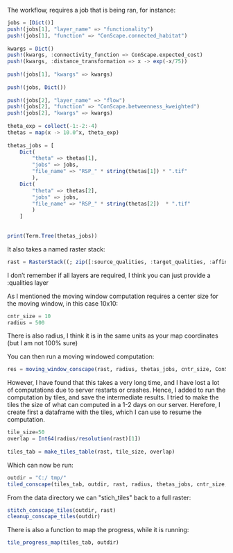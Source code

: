 
The workflow, requires a job that is being ran, for instance:
 
```julia
jobs = [Dict()]
push!(jobs[1], "layer_name" => "functionality")
push!(jobs[1], "function" => "ConScape.connected_habitat")
 
kwargs = Dict()
push!(kwargs, :connectivity_function => ConScape.expected_cost)
push!(kwargs, :distance_transformation => x -> exp(-x/75))
 
push!(jobs[1], "kwargs" => kwargs)
 
push!(jobs, Dict())
 
push!(jobs[2], "layer_name" => "flow")
push!(jobs[2], "function" => "ConScape.betweenness_kweighted")
push!(jobs[2], "kwargs" => kwargs)
 
theta_exp = collect(-1:-2:-4)
thetas = map(x -> 10.0^x, theta_exp)
 
thetas_jobs = [
    Dict(
        "theta" => thetas[1],
        "jobs" => jobs,
        "file_name" => "RSP_" * string(thetas[1]) * ".tif"
        ),
    Dict(
        "theta" => thetas[2],
        "jobs" => jobs,
        "file_name" => "RSP_" * string(thetas[2])  * ".tif"
        )
    ]
 
 
print(Term.Tree(thetas_jobs))
```
 
It also takes a named raster stack:
 
```julia
rast = RasterStack((; zip([:source_qualities, :target_qualities, :affinities], [rast, rast, rast])...))
```
I don’t remember if all layers are required, I think you can just provide a :qualities layer
 
As I mentioned the moving window computation requires a center size for the moving window, in this case 10x10:

```julia
cntr_size = 10
radius = 500
```
 
There is also radius, I think it is in the same units as your map coordinates (but I am not 100% sure)
 
You can then run a moving windowed computation:
 
```julia
res = moving_window_conscape(rast, radius, thetas_jobs, cntr_size, ConScape.MinusLog());
```
 
However, I have found that this takes a very long time, and I have lost a lot of computations due to server restarts or crashes.
Hence, I added to run the computation by tiles, and save the intermediate results. I tried to make the tiles the size of what can computed in a 1-2 days on our server.
Herefore, I create first a dataframe with the tiles, which I can use to resume the computation.
 
```julia
tile_size=50
overlap = Int64(radius/resolution(rast)[1])
 
tiles_tab = make_tiles_table(rast, tile_size, overlap)
```
 
Which can now be run:
```julia
outdir = "C:/ tmp/"
tiled_conscape(tiles_tab, outdir, rast, radius, thetas_jobs, cntr_size, ConScape.MinusLog())
```
 
From the data directory we can "stich_tiles" back to a full raster:
```julia
stitch_conscape_tiles(outdir, rast)
cleanup_conscape_tiles(outdir)
```
 
There is also a function to map the progress, while it is running:
```julia
tile_progress_map(tiles_tab, outdir)
```
 